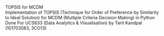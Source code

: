 TOPSIS for MCDM
<br>
Implementation of TOPSIS (Technique for Order of Preference by Similarity to Ideal Solution) 
for MCDM (Multiple Criteria Decision Making) in Python 
<br>
Done For UCS633 (Data Analytics & Visualisation) by Tarit Kandpal (101703583, 3CO13)
